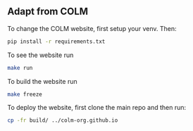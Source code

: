 ## Adapt from COLM

To change the COLM website, first setup your venv. Then: 

```bash
pip install -r requirements.txt
```

To see the website run 

```bash
make run
```

To build the website run

```bash
make freeze
```

To deploy the website, first clone the main repo and then run:

```bash
cp -fr build/ ../colm-org.github.io
```
